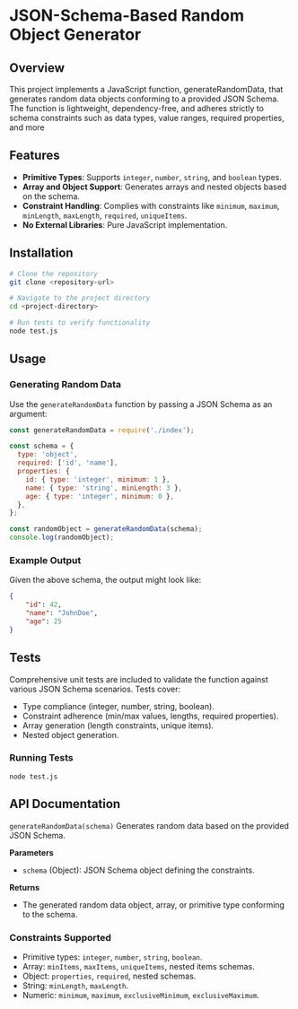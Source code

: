 # JSON-Schema-Based Random Object Generator

## Overview

This project implements a JavaScript function, generateRandomData, that generates random data objects conforming to a provided JSON Schema. The function is lightweight, dependency-free, and adheres strictly to schema constraints such as data types, value ranges, required properties, and more

## Features

- **Primitive Types**: Supports `integer`, `number`, `string`, and `boolean` types.
- **Array and Object Support**: Generates arrays and nested objects based on the schema.
- **Constraint Handling**: Complies with constraints like `minimum`, `maximum`, `minLength`, `maxLength`, `required`, `uniqueItems`.
- **No External Libraries**: Pure JavaScript implementation.

## Installation

```bash
# Clone the repository
git clone <repository-url>

# Navigate to the project directory
cd <project-directory>

# Run tests to verify functionality
node test.js
```

## Usage

### Generating Random Data

Use the `generateRandomData` function by passing a JSON Schema as an argument:

```javascript
const generateRandomData = require('./index');

const schema = {
  type: 'object',
  required: ['id', 'name'],
  properties: {
    id: { type: 'integer', minimum: 1 },
    name: { type: 'string', minLength: 3 },
    age: { type: 'integer', minimum: 0 },
  },
};

const randomObject = generateRandomData(schema);
console.log(randomObject);
```

### Example Output

Given the above schema, the output might look like:

```JSON
{
    "id": 42,
    "name": "JohnDoe",
    "age": 25
}
```

## Tests

Comprehensive unit tests are included to validate the function against various JSON Schema scenarios. Tests cover:

- Type compliance (integer, number, string, boolean).
- Constraint adherence (min/max values, lengths, required properties).
- Array generation (length constraints, unique items).
- Nested object generation.

### Running Tests

`node test.js`

## API Documentation

`generateRandomData(schema)`
Generates random data based on the provided JSON Schema.

**Parameters**

- `schema` (Object): JSON Schema object defining the constraints.

**Returns**

- The generated random data object, array, or primitive type conforming to the schema.

### Constraints Supported

- Primitive types: `integer`, `number`, `string`, `boolean`.
- Array: `minItems`, `maxItems`, `uniqueItems`, nested items schemas.
- Object: `properties`, `required`, nested schemas.
- String: `minLength`, `maxLength`.
- Numeric: `minimum`, `maximum`, `exclusiveMinimum`, `exclusiveMaximum`.
